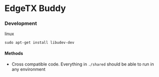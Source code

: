 # EdgeTX Buddy

### Development

linux

```
sudo apt-get install libudev-dev
```

#### Methods

- Cross compatible code. Everything in `./shared` should be able to run in any environment
